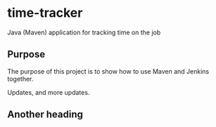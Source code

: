 # time-tracker
Java (Maven) application for tracking time on the job

## Purpose

The purpose of this project is to show how to use Maven and Jenkins together.

Updates, and more updates.  
## Another heading  

